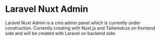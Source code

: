 # Laravel Nuxt Admin
Laravel Nuxt Admin is a cms admin panel which is currently under construction. Currently creating with Nuxt.js and Tailwindcss on frontend side and will be created with Laravel on backend side.
